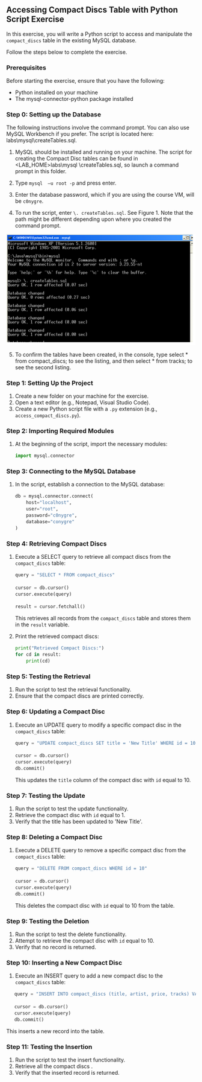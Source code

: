 ## Accessing Compact Discs Table with Python Script Exercise

In this exercise, you will write a Python script to access and manipulate the `compact_discs` table in the existing MySQL database. 

Follow the steps below to complete the exercise.

### Prerequisites

Before starting the exercise, ensure that you have the following:

- Python installed on your machine
- The mysql-connector-python package installed

### Step 0: Setting up the Database

The following instructions involve the command prompt. You can also use MySQL Workbench if you prefer. The script is located here:  labs\mysql\createTables.sql.

1.	MySQL should be installed and running on your machine. The script for creating the Compact Disc tables can be found in <LAB_HOME>labs\mysql \createTables.sql, so launch a command prompt in this folder.

2.	Type ```mysql  –u root -p``` and press enter.

3.	Enter the database password, which if you are using the course VM, will be ```c0nygre```.

4.	To run the script, enter ```\. createTables.sql```. See Figure 1. Note that the path might be different depending upon where you created the command prompt.

![Running the MySQL Script](./images/mysql-script.png)

5.	To confirm the tables have been created, in the console, type select * from compact_discs; to see the listing, and then select * from tracks; to see the second listing.


### Step 1: Setting Up the Project

1. Create a new folder on your machine for the exercise.
2. Open a text editor (e.g., Notepad, Visual Studio Code).
3. Create a new Python script file with a `.py` extension (e.g., `access_compact_discs.py`).

### Step 2: Importing Required Modules

1. At the beginning of the script, import the necessary modules:
   ```python
   import mysql.connector
   ```

### Step 3: Connecting to the MySQL Database

1. In the script, establish a connection to the MySQL database:
   ```python
   db = mysql.connector.connect(
       host="localhost",
       user="root",
       password="c0nygre",
       database="conygre"
   )
   ```

### Step 4: Retrieving Compact Discs

1. Execute a SELECT query to retrieve all compact discs from the `compact_discs` table:
   ```python
   query = "SELECT * FROM compact_discs"

   cursor = db.cursor()
   cursor.execute(query)

   result = cursor.fetchall()
   ```
   This retrieves all records from the `compact_discs` table and stores them in the `result` variable.

2. Print the retrieved compact discs:
   ```python
   print("Retrieved Compact Discs:")
   for cd in result:
       print(cd)
   ```

### Step 5: Testing the Retrieval

1. Run the script to test the retrieval functionality.
2. Ensure that the compact discs are printed correctly.

### Step 6: Updating a Compact Disc

1. Execute an UPDATE query to modify a specific compact disc in the `compact_discs` table:
   ```python
   query = "UPDATE compact_discs SET title = 'New Title' WHERE id = 10"

   cursor = db.cursor()
   cursor.execute(query)
   db.commit()
   ```
   This updates the `title` column of the compact disc with `id` equal to 10.

### Step 7: Testing the Update

1. Run the script to test the update functionality.
2. Retrieve the compact disc with `id` equal to 1.
3. Verify that the title has been updated to 'New Title'.

### Step 8: Deleting a Compact Disc

1. Execute a DELETE query to remove a specific compact disc from the `compact_discs` table:
   ```python
   query = "DELETE FROM compact_discs WHERE id = 10"

   cursor = db.cursor()
   cursor.execute(query)
   db.commit()
   ```
   This deletes the compact disc with `id` equal to 10 from the table.

### Step 9: Testing the Deletion

1. Run the script to test the delete functionality.
2. Attempt to retrieve the compact disc with `id` equal to 10.
3. Verify that no record is returned.

### Step 10: Inserting a New Compact Disc

1. Execute an INSERT query to add a new compact disc to the `compact_discs` table:

```python
   query = "INSERT INTO compact_discs (title, artist, price, tracks) VALUES ('New Disc', 'New Artist', 12.99, 10)"

   cursor = db.cursor()
   cursor.execute(query)
   db.commit()
   ```

This inserts a new record into the table.

### Step 11: Testing the Insertion

1. Run the script to test the insert functionality.
2. Retrieve all the compact discs .
3. Verify that the inserted record is returned.


